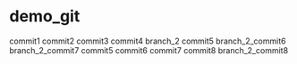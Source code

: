 # demo_git
commit1
commit2
commit3
commit4
branch_2 commit5
branch_2_commit6
branch_2_commit7
commit5
commit6
commit7
commit8
branch_2_commit8



